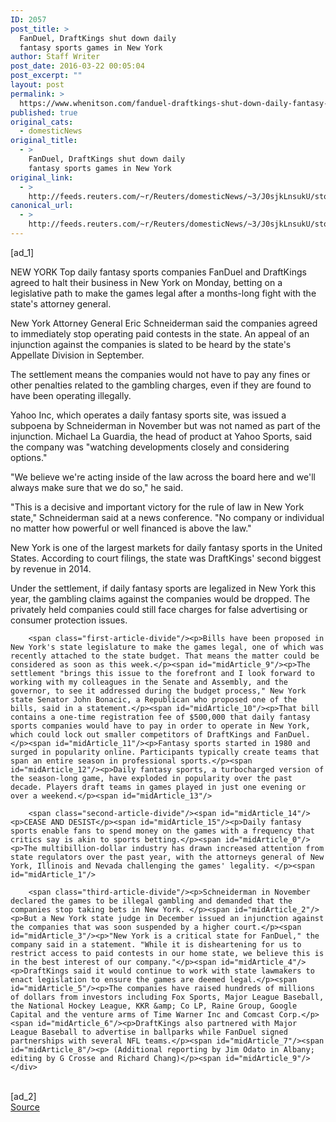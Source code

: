 ```yaml
---
ID: 2057
post_title: >
  FanDuel, DraftKings shut down daily
  fantasy sports games in New York
author: Staff Writer
post_date: 2016-03-22 00:05:04
post_excerpt: ""
layout: post
permalink: >
  https://www.whenitson.com/fanduel-draftkings-shut-down-daily-fantasy-sports-games-in-new-york/
published: true
original_cats:
  - domesticNews
original_title:
  - >
    FanDuel, DraftKings shut down daily
    fantasy sports games in New York
original_link:
  - >
    http://feeds.reuters.com/~r/Reuters/domesticNews/~3/J0sjkLnsukU/story01.htm
canonical_url:
  - >
    http://feeds.reuters.com/~r/Reuters/domesticNews/~3/J0sjkLnsukU/story01.htm
---
```

 [ad_1]
<br><div id="articleText">
<span id="midArticle_start"/>

<span id="midArticle_0"/><span class="focusParagraph" readability="5"><p><span class="articleLocation">NEW YORK</span> Top daily fantasy sports companies FanDuel and DraftKings agreed to halt their business in New York on Monday, betting on a legislative path to make the games legal after a months-long fight with the state's attorney general.</p></span><span id="midArticle_1"/><p>New York Attorney General Eric Schneiderman said the companies agreed to immediately stop operating paid contests in the state. An appeal of an injunction against the companies is slated to be heard by the state's Appellate Division in September.</p><span id="midArticle_2"/><p>The settlement means the companies would not have to pay any fines or other penalties related to the gambling charges, even if they are found to have been operating illegally.</p><span id="midArticle_3"/><p>Yahoo Inc, which operates a daily fantasy sports site, was issued a subpoena by Schneiderman in November but was not named as part of the injunction. Michael La Guardia, the head of product at Yahoo Sports, said the company was "watching developments closely and considering options."</p><span id="midArticle_4"/><p>"We believe we're acting inside of the law across the board here and we'll always make sure that we do so," he said.</p><span id="midArticle_5"/><p>"This is a decisive and important victory for the rule of law in New York state," Schneiderman said at a news conference. "No company or individual no matter how powerful or well financed is above the law."</p><span id="midArticle_6"/><p>New York is one of the largest markets for daily fantasy sports in the United States. According to court filings, the state was DraftKings' second biggest by revenue in 2014.</p><span id="midArticle_7"/><p>Under the settlement, if daily fantasy sports are legalized in New York this year, the gambling claims against the companies would be dropped. The privately held companies could still face charges for false advertising or consumer protection issues.</p><span id="midArticle_8"/>
        
        <span class="first-article-divide"/><p>Bills have been proposed in New York's state legislature to make the games legal, one of which was recently attached to the state budget. That means the matter could be considered as soon as this week.</p><span id="midArticle_9"/><p>The settlement "brings this issue to the forefront and I look forward to working with my colleagues in the Senate and Assembly, and the governor, to see it addressed during the budget process," New York state Senator John Bonacic, a Republican who proposed one of the bills, said in a statement.</p><span id="midArticle_10"/><p>That bill contains a one-time registration fee of $500,000 that daily fantasy sports companies would have to pay in order to operate in New York, which could lock out smaller competitors of DraftKings and FanDuel.</p><span id="midArticle_11"/><p>Fantasy sports started in 1980 and surged in popularity online. Participants typically create teams that span an entire season in professional sports.</p><span id="midArticle_12"/><p>Daily fantasy sports, a turbocharged version of the season-long game, have exploded in popularity over the past decade. Players draft teams in games played in just one evening or over a weekend.</p><span id="midArticle_13"/>
        
        <span class="second-article-divide"/><span id="midArticle_14"/><p>CEASE AND DESIST</p><span id="midArticle_15"/><p>Daily fantasy sports enable fans to spend money on the games with a frequency that critics say is akin to sports betting.</p><span id="midArticle_0"/><p>The multibillion-dollar industry has drawn increased attention from state regulators over the past year, with the attorneys general of New York, Illinois and Nevada challenging the games' legality. </p><span id="midArticle_1"/>
        
        <span class="third-article-divide"/><p>Schneiderman in November declared the games to be illegal gambling and demanded that the companies stop taking bets in New York. </p><span id="midArticle_2"/><p>But a New York state judge in December issued an injunction against the companies that was soon suspended by a higher court.</p><span id="midArticle_3"/><p>"New York is a critical state for FanDuel," the company said in a statement. "While it is disheartening for us to restrict access to paid contests in our home state, we believe this is in the best interest of our company."</p><span id="midArticle_4"/><p>DraftKings said it would continue to work with state lawmakers to enact legislation to ensure the games are deemed legal.</p><span id="midArticle_5"/><p>The companies have raised hundreds of millions of dollars from investors including Fox Sports, Major League Baseball, the National Hockey League, KKR &amp; Co LP, Raine Group, Google Capital and the venture arms of Time Warner Inc and Comcast Corp.</p><span id="midArticle_6"/><p>DraftKings also partnered with Major League Baseball to advertise in ballparks while FanDuel signed partnerships with several NFL teams.</p><span id="midArticle_7"/><span id="midArticle_8"/><p> (Additional reporting by Jim Odato in Albany; editing by G Crosse and Richard Chang)</p><span id="midArticle_9"/></div>
<br>[ad_2]
<br><a href="http://feeds.reuters.com/~r/Reuters/domesticNews/~3/J0sjkLnsukU/story01.htm">Source </a>
